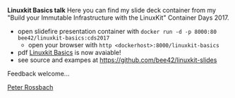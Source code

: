 **Linuxkit Basics talk**
Here you can find my slide deck container from my "Build your Immutable Infrastructure with the LinuxKit" Container Days 2017.

  - open slidefire presentation container with `docker run -d -p 8000:80 bee42/linuxkit-basics:cds2017`
    - open your browser with `http <dockerhost>:8000/linuxkit-basics`
  - pdf [Linuxkit Basics][1] is now avaiable!
  - see source and exampes at https://github.com/bee42/linuxkit-slides

Feedback welcome...

[Peter Rossbach][2]


  [1]: https://speakerdeck.com/rossbachp/linuxkit-bascis-containerdays-hamburg-2017-06-peterrossbach
  [2]: http://twitter.com/PRossbach
